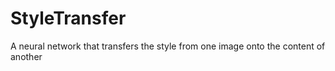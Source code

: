# StyleTransfer
A neural network that transfers the style from one image onto the content of another
